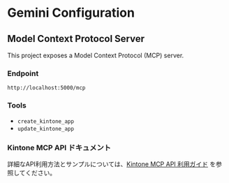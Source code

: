 # Gemini Configuration

## Model Context Protocol Server

This project exposes a Model Context Protocol (MCP) server.

### Endpoint

`http://localhost:5000/mcp`

### Tools

- `create_kintone_app`
- `update_kintone_app`

### Kintone MCP API ドキュメント

詳細なAPI利用方法とサンプルについては、[Kintone MCP API 利用ガイド](docs/kintone_mcp_api_usage.md) を参照してください。
